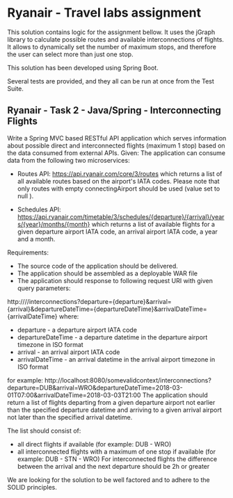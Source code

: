 # Ryanair - Travel labs assignment

This solution contains logic for the assignment bellow.
It uses the jGraph library to calculate possible routes and available interconnections of flights. 
It allows to dynamically set the number of maximum stops, and therefore the user can select more than just one stop.

This solution has been developed using Spring Boot.

Several tests are provided, and they all can be run at once from the Test Suite.

## Ryanair - Task 2 - Java/Spring - Interconnecting Flights

Write a Spring MVC based RESTful API application which serves information about possible direct and interconnected flights (maximum 1 stop) based on the data consumed from external APIs.
Given:
The application can consume data from the following two microservices: 

- Routes API:
https://api.ryanair.com/core/3/routes which returns a list of all available routes based on the
airport's IATA codes. Please note that only routes with empty connectingAirport should be used
(value set to null ). 

- Schedules API:
https://api.ryanair.com/timetable/3/schedules/{departure}/{arrival}/years/{year}/months/{month}
which returns a list of available flights for a given departure airport IATA code, an arrival airport
IATA code, a year and a month. 

Requirements:
- The source code of the application should be delivered.
- The application should be assembled as a deployable WAR file
- The application should response to following request URI with given query parameters:

http://<HOST>/<CONTEXT>/interconnections?departure={departure}&arrival={arrival}&departureDateTime={departureDateTime}&arrivalDateTime={arrivalDateTime} where:
- departure - a departure airport IATA code
- departureDateTime - a departure datetime in the departure airport timezone in ISO format
- arrival - an arrival airport IATA code
- arrivalDateTime - an arrival datetime in the arrival airport timezone in ISO format

for example:
http://localhost:8080/somevalidcontext/interconnections?departure=DUB&arrival=WRO&departureDateTime=2018-03-01T07:00&arrivalDateTime=2018-03-03T21:00
The application should return a list of flights departing from a given departure airport not earlier than the specified departure datetime and arriving to a given arrival airport not later than the
specified arrival datetime. 

The list should consist of:
- all direct flights if available (for example: DUB - WRO)
- all interconnected flights with a maximum of one stop if available (for example: DUB - STN - WRO)
For interconnected flights the difference between the arrival and the next departure should be 2h or greater

We are looking for the solution to be well factored and to adhere to the SOLID principles.
